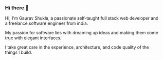 ### Hi there 👋


Hi, I'm Gaurav Shukla, a passionate self-taught full stack web developer and a freelance software engineer from india. 

My passion for software lies with dreaming up ideas and making them come true with elegant interfaces.

I take great care in the experience, architecture, and code quality of the things I build.


<!--
**megauravshukla/megauravshukla** is a ✨ _special_ ✨ repository because its `README.md` (this file) appears on your GitHub profile.

Here are some ideas to get you started:

- 🔭 I’m currently working on ...
- 🌱 I’m currently learning ...
- 👯 I’m looking to collaborate on ...
- 🤔 I’m looking for help with ...
- 💬 Ask me about ...
- 📫 How to reach me: ...
- 😄 Pronouns: ...
- ⚡ Fun fact: ...
-->

